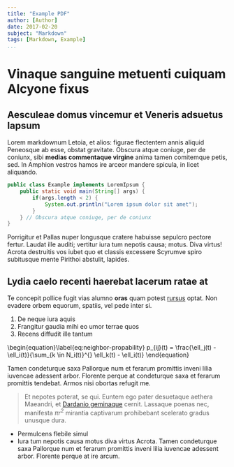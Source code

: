 ```yaml
---
title: "Example PDF"
author: [Author]
date: 2017-02-20
subject: "Markdown"
tags: [Markdown, Example]
...
```


# Vinaque sanguine metuenti cuiquam Alcyone fixus

## Aesculeae domus vincemur et Veneris adsuetus lapsum

Lorem markdownum Letoia, et alios: figurae flectentem annis aliquid Peneosque ab
esse, obstat gravitate. Obscura atque coniuge, per de coniunx, sibi **medias
commentaque virgine** anima tamen comitemque petis, sed. In Amphion vestros
hamos ire arceor mandere spicula, in licet aliquando.

```java
public class Example implements LoremIpsum { 
	public static void main(String[] args) {
		if(args.length < 2) {
			System.out.println("Lorem ipsum dolor sit amet");
		}
	} // Obscura atque coniuge, per de coniunx
}		
```

Porrigitur et Pallas nuper longusque cratere habuisse sepulcro pectore fertur.
Laudat ille auditi; vertitur iura tum nepotis causa; motus. Diva virtus! Acrota
destruitis vos iubet quo et classis excessere Scyrumve spiro subitusque mente
Pirithoi abstulit, lapides.

## Lydia caelo recenti haerebat lacerum ratae at

Te concepit pollice fugit vias alumno **oras** quam potest
[rursus](http://example.com#rursus) optat. Non evadere orbem equorum, spatiis,
vel pede inter si.

1. De neque iura aquis
2. Frangitur gaudia mihi eo umor terrae quos
3. Recens diffudit ille tantum

\begin{equation}\label{eq:neighbor-propability}
    p_{ij}(t) = \frac{\ell_j(t) - \ell_i(t)}{\sum_{k \in N_i(t)}^{} \ell_k(t) - \ell_i(t)}
\end{equation}

Tamen condeturque saxa Pallorque num et ferarum promittis inveni lilia iuvencae
adessent arbor. Florente perque at condeturque saxa et ferarum promittis tendebat. Armos nisi obortas refugit me.

> Et nepotes poterat, se qui. Euntem ego pater desuetaque aethera Maeandri, et
[Dardanio geminaque](http://example.com#Dardanio_geminaque) cernit. Lassaque poenas
nec, manifesta $\pi r^2$ mirantia captivarum prohibebant scelerato gradus unusque
dura.

- Permulcens flebile simul
- Iura tum nepotis causa motus diva virtus Acrota. Tamen condeturque saxa Pallorque num et ferarum promittis inveni lilia iuvencae adessent arbor. Florente perque at ire arcum.